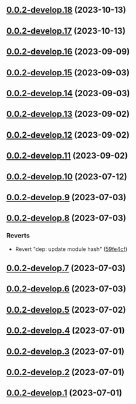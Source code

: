 ## [0.0.2-develop.18](https://git.lumeweb.com/LumeWeb/kernel-peer-discovery-client/compare/v0.0.2-develop.17...v0.0.2-develop.18) (2023-10-13)

## [0.0.2-develop.17](https://git.lumeweb.com/LumeWeb/kernel-peer-discovery-client/compare/v0.0.2-develop.16...v0.0.2-develop.17) (2023-10-13)

## [0.0.2-develop.16](https://git.lumeweb.com/LumeWeb/kernel-peer-discovery-client/compare/v0.0.2-develop.15...v0.0.2-develop.16) (2023-09-09)

## [0.0.2-develop.15](https://git.lumeweb.com/LumeWeb/kernel-peer-discovery-client/compare/v0.0.2-develop.14...v0.0.2-develop.15) (2023-09-03)

## [0.0.2-develop.14](https://git.lumeweb.com/LumeWeb/kernel-peer-discovery-client/compare/v0.0.2-develop.13...v0.0.2-develop.14) (2023-09-03)

## [0.0.2-develop.13](https://git.lumeweb.com/LumeWeb/kernel-peer-discovery-client/compare/v0.0.2-develop.12...v0.0.2-develop.13) (2023-09-02)

## [0.0.2-develop.12](https://git.lumeweb.com/LumeWeb/kernel-peer-discovery-client/compare/v0.0.2-develop.11...v0.0.2-develop.12) (2023-09-02)

## [0.0.2-develop.11](https://git.lumeweb.com/LumeWeb/kernel-peer-discovery-client/compare/v0.0.2-develop.10...v0.0.2-develop.11) (2023-09-02)

## [0.0.2-develop.10](https://git.lumeweb.com/LumeWeb/kernel-peer-discovery-client/compare/v0.0.2-develop.9...v0.0.2-develop.10) (2023-07-12)

## [0.0.2-develop.9](https://git.lumeweb.com/LumeWeb/kernel-peer-discovery-client/compare/v0.0.2-develop.8...v0.0.2-develop.9) (2023-07-03)

## [0.0.2-develop.8](https://git.lumeweb.com/LumeWeb/kernel-peer-discovery-client/compare/v0.0.2-develop.7...v0.0.2-develop.8) (2023-07-03)


### Reverts

* Revert "dep: update module hash" ([59fe4cf](https://git.lumeweb.com/LumeWeb/kernel-peer-discovery-client/commit/59fe4cfc9f311432e71acc94925d5eab889f861b))

## [0.0.2-develop.7](https://git.lumeweb.com/LumeWeb/kernel-peer-discovery-client/compare/v0.0.2-develop.6...v0.0.2-develop.7) (2023-07-03)

## [0.0.2-develop.6](https://git.lumeweb.com/LumeWeb/kernel-peer-discovery-client/compare/v0.0.2-develop.5...v0.0.2-develop.6) (2023-07-03)

## [0.0.2-develop.5](https://git.lumeweb.com/LumeWeb/kernel-peer-discovery-client/compare/v0.0.2-develop.4...v0.0.2-develop.5) (2023-07-02)

## [0.0.2-develop.4](https://git.lumeweb.com/LumeWeb/kernel-peer-discovery-client/compare/v0.0.2-develop.3...v0.0.2-develop.4) (2023-07-01)

## [0.0.2-develop.3](https://git.lumeweb.com/LumeWeb/kernel-peer-discovery-client/compare/v0.0.2-develop.2...v0.0.2-develop.3) (2023-07-01)

## [0.0.2-develop.2](https://git.lumeweb.com/LumeWeb/kernel-peer-discovery-client/compare/v0.0.2-develop.1...v0.0.2-develop.2) (2023-07-01)

## [0.0.2-develop.1](https://git.lumeweb.com/LumeWeb/kernel-peer-discovery-client/compare/v0.0.1...v0.0.2-develop.1) (2023-07-01)
